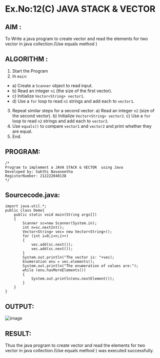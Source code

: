 # Ex.No:12(C)             JAVA STACK & VECTOR
 ## AIM :

To Write a java program to create vector and read the elements for two vector in java collection.(Use equals method )
## ALGORITHM :

1.	Start the Program
2.	In `main`:
-	a) Create a `Scanner` object to read input.
-	b) Read an integer `n1` (the size of the first vector).
-	c) Initialize `Vector<String> vector1`.
-	d) Use a `for` loop to read `n1` strings and add each to `vector1`.
3.	Repeat similar steps for a second vector:
a)	Read an integer `n2` (size of the second vector).
b)	Initialize `Vector<String> vector2`.
c)	Use a `for` loop to read `n2` strings and add each to `vector2`.
4.	Use `equals()` to compare `vector1` and `vector2` and print whether they are equal.
5.	End.



## PROGRAM:
 ```
/*
Program to implement a JAVA STACK & VECTOR  using Java
Developed by: Sakthi Navaneetha
RegisterNumber: 212222040138
*/
```

## Sourcecode.java:

```
import java.util.*;
public class Demo{
    public static void main(String args[])
    {
        Scanner sc=new Scanner(System.in);
        int n=sc.nextInt();
        Vector<String> vec= new Vector<String>();
        for (int i=0;i<n;i++)
        {
            vec.add(sc.next());
            vec.add(sc.next());
        }
        System.out.println("The vector is: "+vec);
        Enumeration enu = vec.elements();
        System.out.println("The enumeration of values are:");
        while (enu.hasMoreElements())
        {
            System.out.println(enu.nextElement());
        }
    }
}
```





## OUTPUT:

![image](https://github.com/user-attachments/assets/32bf8332-f5ad-48f0-bb4f-45660e6b5204)


## RESULT:

Thus the java program to create vector and read the elements for two vector in java collection.(Use equals method ) was executed successfully.








